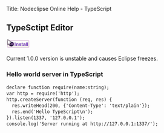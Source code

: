 Title:  Nodeclipse Online Help - TypeScript  



## TypeSctipt Editor

<a href="http://marketplace.eclipse.org/marketplace-client-intro?mpc_install=1060522" class="drag">
<img src="images/installbutton.png"></a>

Current 1.0.0 version is unstable and causes Eclipse freezes.

### Hello world server in TypeScript

	declare function require(name:string);
	var http = require('http');
	http.createServer(function (req, res) {
	  res.writeHead(200, {'Content-Type': 'text/plain'});
	  res.end('Hello TypeScript\n');
	}).listen(1337, '127.0.0.1');
	console.log('Server running at http://127.0.0.1:1337/');
	
	
	